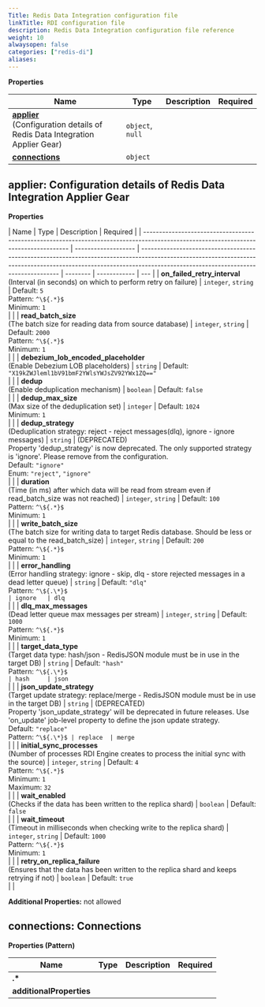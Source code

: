 ```yaml
---
Title: Redis Data Integration configuration file
linkTitle: RDI configuration file
description: Redis Data Integration configuration file reference
weight: 10
alwaysopen: false
categories: ["redis-di"]
aliases:
---
```


**Properties**

| Name                                                                                       | Type             | Description | Required |
| ------------------------------------------------------------------------------------------ | ---------------- | ----------- | -------- |
| [**applier**](#applier)<br/>(Configuration details of Redis Data Integration Applier Gear) | `object`, `null` |             |          |
| [**connections**](#connections)                                                            | `object`         |             |          |

<a name="applier"></a>

## applier: Configuration details of Redis Data Integration Applier Gear

**Properties**

| Name                                                                                                                                 | Type                | Description                                                                                                                                                                                                      | Required |
| ------------------------------------------------------------------------------------------------------------------------------------ | ------------------- | ---------------------------------------------------------------------------------------------------------------------------------------------------------------------------------------------------------------- | -------- | ------------ | --- |
| **on_failed_retry_interval**<br/>(Interval \(in seconds\) on which to perform retry on failure)                                      | `integer`, `string` | Default: `5`<br/>Pattern: `^\${.*}$`<br/>Minimum: `1`<br/>                                                                                                                                                       |          |
| **read_batch_size**<br/>(The batch size for reading data from source database)                                                       | `integer`, `string` | Default: `2000`<br/>Pattern: `^\${.*}$`<br/>Minimum: `1`<br/>                                                                                                                                                    |          |
| **debezium_lob_encoded_placeholder**<br/>(Enable Debezium LOB placeholders)                                                          | `string`            | Default: `"X19kZWJleml1bV91bmF2YWlsYWJsZV92YWx1ZQ=="`<br/>                                                                                                                                                       |          |
| **dedup**<br/>(Enable deduplication mechanism)                                                                                       | `boolean`           | Default: `false`<br/>                                                                                                                                                                                            |          |
| **dedup_max_size**<br/>(Max size of the deduplication set)                                                                           | `integer`           | Default: `1024`<br/>Minimum: `1`<br/>                                                                                                                                                                            |          |
| **dedup_strategy**<br/>(Deduplication strategy: reject \- reject messages\(dlq\), ignore \- ignore messages)                         | `string`            | (DEPRECATED)<br/>Property 'dedup_strategy' is now deprecated. The only supported strategy is 'ignore'. Please remove from the configuration.<br/>Default: `"ignore"`<br/>Enum: `"reject"`, `"ignore"`<br/>       |          |
| **duration**<br/>(Time \(in ms\) after which data will be read from stream even if read_batch_size was not reached)                  | `integer`, `string` | Default: `100`<br/>Pattern: `^\${.*}$`<br/>Minimum: `1`<br/>                                                                                                                                                     |          |
| **write_batch_size**<br/>(The batch size for writing data to target Redis database\. Should be less or equal to the read_batch_size) | `integer`, `string` | Default: `200`<br/>Pattern: `^\${.*}$`<br/>Minimum: `1`<br/>                                                                                                                                                     |          |
| **error_handling**<br/>(Error handling strategy: ignore \- skip, dlq \- store rejected messages in a dead letter queue)              | `string`            | Default: `"dlq"`<br/>Pattern: ``^\${.\*}$                                                                                                                                                                        | ignore   | dlq``<br/>   |     |
| **dlq_max_messages**<br/>(Dead letter queue max messages per stream)                                                                 | `integer`, `string` | Default: `1000`<br/>Pattern: `^\${.*}$`<br/>Minimum: `1`<br/>                                                                                                                                                    |          |
| **target_data_type**<br/>(Target data type: hash/json \- RedisJSON module must be in use in the target DB)                           | `string`            | Default: `"hash"`<br/>Pattern: ``^\${.\*}$                                                                                                                                                                       | hash     | json``<br/>  |     |
| **json_update_strategy**<br/>(Target update strategy: replace/merge \- RedisJSON module must be in use in the target DB)             | `string`            | (DEPRECATED)<br/>Property 'json_update_strategy' will be deprecated in future releases. Use 'on_update' job-level property to define the json update strategy.<br/>Default: `"replace"`<br/>Pattern: ``^\${.\*}$ | replace  | merge``<br/> |     |
| **initial_sync_processes**<br/>(Number of processes RDI Engine creates to process the initial sync with the source)                  | `integer`, `string` | Default: `4`<br/>Pattern: `^\${.*}$`<br/>Minimum: `1`<br/>Maximum: `32`<br/>                                                                                                                                     |          |
| **wait_enabled**<br/>(Checks if the data has been written to the replica shard)                                                      | `boolean`           | Default: `false`<br/>                                                                                                                                                                                            |          |
| **wait_timeout**<br/>(Timeout in milliseconds when checking write to the replica shard)                                              | `integer`, `string` | Default: `1000`<br/>Pattern: `^\${.*}$`<br/>Minimum: `1`<br/>                                                                                                                                                    |          |
| **retry_on_replica_failure**<br/>(Ensures that the data has been written to the replica shard and keeps retrying if not)             | `boolean`           | Default: `true`<br/>                                                                                                                                                                                             |          |

**Additional Properties:** not allowed  
<a name="connections"></a>

## connections: Connections

**Properties (Pattern)**

| Name                     | Type | Description | Required |
| ------------------------ | ---- | ----------- | -------- |
| **\.\***                 |      |             |          |
| **additionalProperties** |      |             |          |
